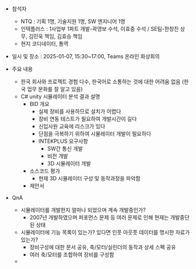 
- 참석자
	- NTQ : 기획 1명, 기술지원 1명, SW 엔지니어 1명
	- 인텍플러스 : 1사업부 1파트 개발-곽영보 수석,  이효중 수석 / SE팀-한창진 상무, 김민욱 책임, 김효승 책임
	- 현지 코디네이터, 통역
- 일시 및 장소 : 2025-01-07, 15:30~17:00, Teams 온라인 화상회의

- 주요 내용
	- 한국 회사와 프로젝트 경험 다수, 한국어로 소통하는 것에 대한 어려움 없음 (한국 업무 문화를 잘 알고 있음)
	- C# unity 시뮬레이터 분석 결과 설명
		- BID 개요
			- 실제 장비를 사용하므로 설치가 어렵다
			- 장비 연동 테스트가 필요하여 개발시간이 길다
			- 신입사원 교육에 리스크가 있다
			- 단점을 극복하기 위하여 시뮬레이터 개발이 필요하다
			- INTEKPLUS 요구사항
				- SW간 통신 개발
				- 비전 개발
				- 3D 시뮬레이터 개발
		- 소스코드 평가
			- 현재 3D 시뮬레이터 구성 및 동작과정을 파악함
		- 제안서

- QnA
	- 시뮬레이터를 개발한지 얼마나 되었으며 계속 개발중인가?
		- 2007년 개발하였으며 퍼포먼스 문제 등 여러 문제로 인해 현재는 개발중단된 상태
	- 시뮬레이터에 기능 목록이 있는가? 있다면 인풋 아웃풋 데이터를 명시한 자료가 있는가?
		- 장비구성에 대한 문서 공유, 축/모터/실린더의 동작과 상세 스펙 공유
		- 여러 축/모터를 조합하여 장비를 구성함
	- 